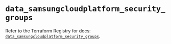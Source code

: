 # `data_samsungcloudplatform_security_groups`

Refer to the Terraform Registry for docs: [`data_samsungcloudplatform_security_groups`](https://registry.terraform.io/providers/samsungsdscloud/samsungcloudplatform/3.13.0/docs/data-sources/security_groups).
